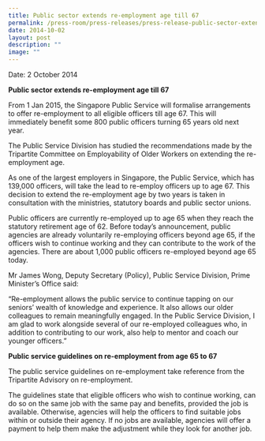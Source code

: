 ```yaml
---
title: Public sector extends re‑employment age till 67
permalink: /press-room/press-releases/press-release-public-sector-extends-re-employment-age-till-67-1/
date: 2014-10-02
layout: post
description: ""
image: ""
---
```


Date: 2 October 2014

**Public sector extends re-employment age till 67**

From 1 Jan 2015, the Singapore Public Service will formalise arrangements to offer re-employment to all eligible officers till age 67. This will immediately benefit some 800 public officers turning 65 years old next year.

The Public Service Division has studied the recommendations made by the Tripartite Committee on Employability of Older Workers on extending the re-employment age.

As one of the largest employers in Singapore, the Public Service, which has 139,000 officers, will take the lead to re-employ officers up to age 67. This decision to extend the re-employment age by two years is taken in consultation with the ministries, statutory boards and public sector unions.

Public officers are currently re-employed up to age 65 when they reach the statutory retirement age of 62. Before today’s announcement, public agencies are already voluntarily re-employing officers beyond age 65, if the officers wish to continue working and they can contribute to the work of the agencies. There are about 1,000 public officers re-employed beyond age 65 today.

Mr James Wong, Deputy Secretary (Policy), Public Service Division, Prime Minister’s Office said:

“Re-employment allows the public service to continue tapping on our seniors’ wealth of knowledge and experience. It also allows our older colleagues to remain meaningfully engaged. In the Public Service Division, I am glad to work alongside several of our re-employed colleagues who, in addition to contributing to our work, also help to mentor and coach our younger officers.”

**Public service guidelines on re-employment from age 65 to 67**

The public service guidelines on re-employment take reference from the Tripartite Advisory on re-employment.

The guidelines state that eligible officers who wish to continue working, can do so on the same job with the same pay and benefits, provided the job is available. Otherwise, agencies will help the officers to find suitable jobs within or outside their agency. If no jobs are available, agencies will offer a payment to help them make the adjustment while they look for another job.